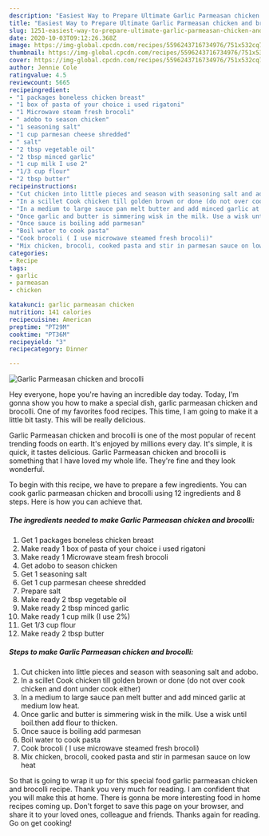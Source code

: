 ```yaml
---
description: "Easiest Way to Prepare Ultimate Garlic Parmeasan chicken and brocolli"
title: "Easiest Way to Prepare Ultimate Garlic Parmeasan chicken and brocolli"
slug: 1251-easiest-way-to-prepare-ultimate-garlic-parmeasan-chicken-and-brocolli
date: 2020-10-03T09:12:26.368Z
image: https://img-global.cpcdn.com/recipes/5596243716734976/751x532cq70/garlic-parmeasan-chicken-and-brocolli-recipe-main-photo.jpg
thumbnail: https://img-global.cpcdn.com/recipes/5596243716734976/751x532cq70/garlic-parmeasan-chicken-and-brocolli-recipe-main-photo.jpg
cover: https://img-global.cpcdn.com/recipes/5596243716734976/751x532cq70/garlic-parmeasan-chicken-and-brocolli-recipe-main-photo.jpg
author: Jennie Cole
ratingvalue: 4.5
reviewcount: 5665
recipeingredient:
- "1 packages boneless chicken breast"
- "1 box of pasta of your choice i used rigatoni"
- "1 Microwave steam fresh brocoli"
- " adobo to season chicken"
- "1 seasoning salt"
- "1 cup parmesan cheese shredded"
- " salt"
- "2 tbsp vegetable oil"
- "2 tbsp minced garlic"
- "1 cup milk I use 2"
- "1/3 cup flour"
- "2 tbsp butter"
recipeinstructions:
- "Cut chicken into little pieces and season with seasoning salt and adobo."
- "In a scillet Cook chicken till golden brown or done (do not over cook chicken and dont under cook either)"
- "In a medium to large sauce pan melt butter and add minced garlic at medium low heat."
- "Once garlic and butter is simmering wisk in the milk. Use a wisk until boil.then add flour to thicken."
- "Once sauce is boiling add parmesan"
- "Boil water to cook pasta"
- "Cook brocoli ( I use microwave steamed fresh brocoli)"
- "Mix chicken, brocoli, cooked pasta and stir in parmesan sauce on low heat"
categories:
- Recipe
tags:
- garlic
- parmeasan
- chicken

katakunci: garlic parmeasan chicken 
nutrition: 141 calories
recipecuisine: American
preptime: "PT29M"
cooktime: "PT36M"
recipeyield: "3"
recipecategory: Dinner

---
```



![Garlic Parmeasan chicken and brocolli](https://img-global.cpcdn.com/recipes/5596243716734976/751x532cq70/garlic-parmeasan-chicken-and-brocolli-recipe-main-photo.jpg)

Hey everyone, hope you're having an incredible day today. Today, I'm gonna show you how to make a special dish, garlic parmeasan chicken and brocolli. One of my favorites food recipes. This time, I am going to make it a little bit tasty. This will be really delicious.

Garlic Parmeasan chicken and brocolli is one of the most popular of recent trending foods on earth. It's enjoyed by millions every day. It's simple, it is quick, it tastes delicious. Garlic Parmeasan chicken and brocolli is something that I have loved my whole life. They're fine and they look wonderful.




To begin with this recipe, we have to prepare a few ingredients. You can cook garlic parmeasan chicken and brocolli using 12 ingredients and 8 steps. Here is how you can achieve that.

<!--inarticleads1-->

##### The ingredients needed to make Garlic Parmeasan chicken and brocolli:

1. Get 1 packages boneless chicken breast
1. Make ready 1 box of pasta of your choice i used rigatoni
1. Make ready 1 Microwave steam fresh brocoli
1. Get  adobo to season chicken
1. Get 1 seasoning salt
1. Get 1 cup parmesan cheese shredded
1. Prepare  salt
1. Make ready 2 tbsp vegetable oil
1. Make ready 2 tbsp minced garlic
1. Make ready 1 cup milk (I use 2%)
1. Get 1/3 cup flour
1. Make ready 2 tbsp butter




<!--inarticleads2-->

##### Steps to make Garlic Parmeasan chicken and brocolli:

1. Cut chicken into little pieces and season with seasoning salt and adobo.
1. In a scillet Cook chicken till golden brown or done (do not over cook chicken and dont under cook either)
1. In a medium to large sauce pan melt butter and add minced garlic at medium low heat.
1. Once garlic and butter is simmering wisk in the milk. Use a wisk until boil.then add flour to thicken.
1. Once sauce is boiling add parmesan
1. Boil water to cook pasta
1. Cook brocoli ( I use microwave steamed fresh brocoli)
1. Mix chicken, brocoli, cooked pasta and stir in parmesan sauce on low heat




So that is going to wrap it up for this special food garlic parmeasan chicken and brocolli recipe. Thank you very much for reading. I am confident that you will make this at home. There is gonna be more interesting food in home recipes coming up. Don't forget to save this page on your browser, and share it to your loved ones, colleague and friends. Thanks again for reading. Go on get cooking!
